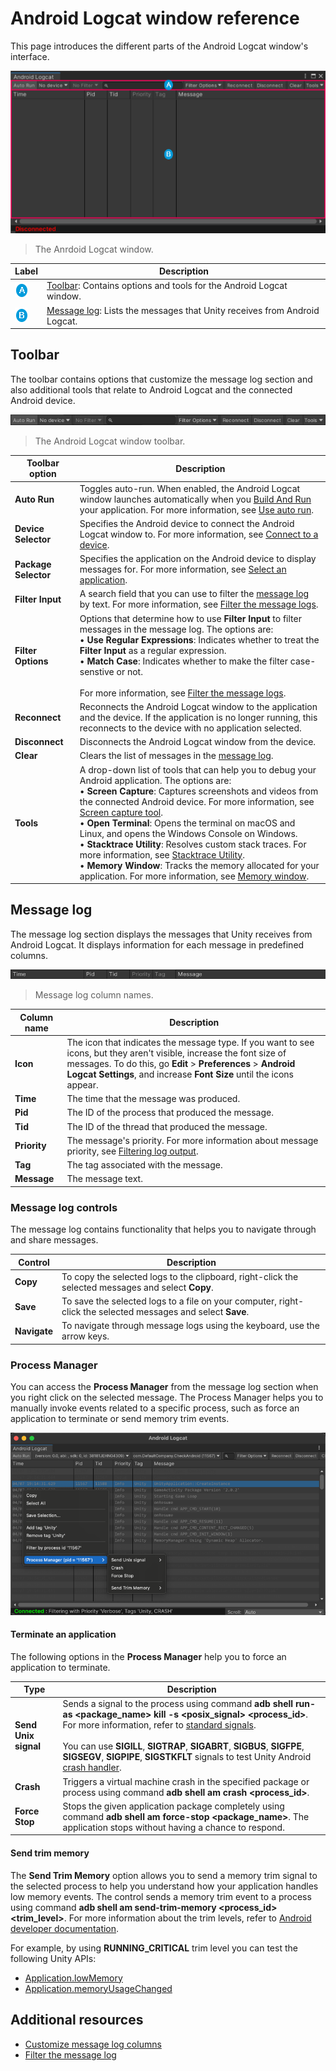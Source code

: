 # Android Logcat window reference

This page introduces the different parts of the Android Logcat window's interface.

![](images/android-logcat-window.png)
> The Anrdoid Logcat window.

| **Label**               | **Description**                                              |
| ----------------------- | ------------------------------------------------------------ |
| ![](images/label-a.png) | [Toolbar](#toolbar): Contains options and tools for the Android Logcat window. |
| ![](images/label-b.png) | [Message log](#message-log): Lists the messages that Unity receives from Android Logcat. |

## Toolbar

The toolbar contains options that customize the message log section and also additional tools that relate to Android Logcat and the connected Android device.

![](images/android-logcat-window-toolbar.png)
> The Android Logcat window toolbar.

| **Toolbar option**   | **Description**                                              |
| -------------------- | ------------------------------------------------------------ |
| **Auto Run**         | Toggles auto-run. When enabled, the Android Logcat window launches automatically when you [Build And Run](https://docs.unity3d.com/2022.2/Documentation/Manual/android-BuildProcess.html) your application. For more information, see [Use auto run](messages.md#use-auto-run). |
| **Device Selector**  | Specifies the Android device to connect the Android Logcat window to. For more information, see [Connect to a device](connect-to-a-device.md). |
| **Package Selector** | Specifies the application on the Android device to display messages for. For more information, see [Select an application](messages.md#select-an-application). |
| **Filter Input**     | A search field that you can use to filter the [message log](#message-log) by text. For more information, see [Filter the message logs](android-logcat-window-message-log-filter.md). |
| **Filter Options**   | Options that determine how to use **Filter Input** to filter messages in the message log. The options are:<br/>&#8226; **Use Regular Expressions**: Indicates whether to treat the **Filter Input** as a regular expression. <br/>&#8226; **Match Case**: Indicates whether to make the filter case-senstive or not. <br/><br/>For more information, see [Filter the message logs](android-logcat-window-message-log-filter.md). |
| **Reconnect**        | Reconnects the Android Logcat window to the application and the device. If the application is no longer running, this reconnects to the device with no application selected. |
| **Disconnect**       | Disconnects the Android Logcat window from the device.       |
| **Clear**            | Clears the list of messages in the [message log](#message-log). |
| **Tools**            | A drop-down list of tools that can help you to debug your Android application. The options are:<br/>&#8226; **Screen Capture**: Captures screenshots and videos from the connected Android device. For more information, see [Screen capture tool](screen-capture.md).<br/>&#8226; **Open Terminal**: Opens the terminal on macOS and Linux, and opens the Windows Console on Windows.<br/>&#8226; **Stacktrace Utility**: Resolves custom stack traces. For more information, see [Stacktrace Utility](stacktrace-utility.md).<br/>&#8226; **Memory Window**: Tracks the memory allocated for your application. For more information, see [Memory window](memory-window.md). |

## Message log

The message log section displays the messages that Unity receives from Android Logcat. It displays information for each message in predefined columns.

![](images/android-logcat-window-message-log.png)
> Message log column names.

| **Column name** | **Description**                                              |
| --------------- | ------------------------------------------------------------ |
| **Icon**        | The icon that indicates the message type. If you want to see icons, but they aren't visible, increase the font size of messages. To do this, go **Edit** > **Preferences** > **Android Logcat Settings**, and increase **Font Size** until the icons appear. |
| **Time**        | The time that the message was produced.                      |
| **Pid**         | The ID of the process that produced the message.             |
| **Tid**         | The ID of the thread that produced the message.              |
| **Priority**    | The message's priority. For more information about message priority, see [Filtering log output](https://developer.android.com/studio/command-line/logcat#filteringOutput). |
| **Tag**         | The tag associated with the message.                         |
| **Message**     | The message text.                                            |

### Message log controls

The message log contains functionality that helps you to navigate through and share messages.

| **Control**  | **Description**                                              |
| ------------ | ------------------------------------------------------------ |
| **Copy**     | To copy the selected logs to the clipboard, right-click the selected messages and select **Copy**. |
| **Save**     | To save the selected logs to a file on your computer, right-click the selected messages and select **Save**. |
| **Navigate** | To navigate through message logs using the keyboard, use the arrow keys. |

### Process Manager

You can access the **Process Manager** from the message log section when you right click on the selected message. The Process Manager helps you to manually invoke events related to a specific process, such as force an application to terminate or send memory trim events. 

![](images/android-logcat-process-manager.png)

#### Terminate an application

The following options in the **Process Manager** help you to force an application to terminate.

| **Type** | **Description**                                              |
| - | - |
| **Send Unix signal** | Sends a signal to the process using command **adb shell run-as <package_name> kill -s <posix_signal> <process_id>**. For more information, refer to [standard signals](https://man7.org/linux/man-pages/man7/signal.7.html).<br><br>You can use **SIGILL**, **SIGTRAP**, **SIGABRT**, **SIGBUS**, **SIGFPE**, **SIGSEGV**, **SIGPIPE**, **SIGSTKFLT** signals to test Unity Android [crash handler](https://docs.unity3d.com/Manual/android-handle-crashes.html). |
| **Crash** | Triggers a virtual machine crash in the specified package or process using command **adb shell am crash <process_id>**. |
| **Force Stop** | Stops the given application package completely using command **adb shell am force-stop <package_name>**. The application stops without having a chance to respond.|

#### Send trim memory

The **Send Trim Memory** option allows you to send a memory trim signal to the selected process to help you understand how your application handles low memory events. The control sends a memory trim event to a process using command **adb shell am send-trim-memory <process_id> <trim_level>**. For more information about the trim levels, refer to [Android developer documentation](https://developer.android.com/reference/android/content/ComponentCallbacks2#constants_1).

For example, by using **RUNNING_CRITICAL** trim level you can test the following Unity APIs:
* [Application.lowMemory](https://docs.unity3d.com/ScriptReference/Application-lowMemory.html)
* [Application.memoryUsageChanged](https://docs.unity3d.com/ScriptReference/Application-memoryUsageChanged.html)


## Additional resources

* [Customize message log columns](android-logcat-window-message-log-customize.md)
* [Filter the message log](android-logcat-window-message-log-filter.md)